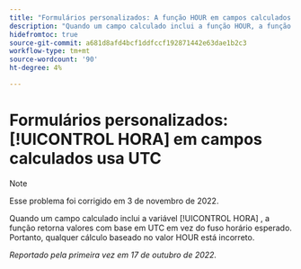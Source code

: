 ```yaml
---
title: "Formulários personalizados: A função HOUR em campos calculados usa UTC"
description: "Quando um campo calculado inclui a função HOUR, a função retorna valores com base em UTC, em vez do fuso horário esperado. Portanto, qualquer cálculo baseado no valor HOUR está incorreto."
hidefromtoc: true
source-git-commit: a681d8afd4bcf1ddfccf192871442e63dae1b2c3
workflow-type: tm+mt
source-wordcount: '90'
ht-degree: 4%

---
```



# Formulários personalizados: [!UICONTROL HORA] em campos calculados usa UTC

>[!NOTE]
>
>Esse problema foi corrigido em 3 de novembro de 2022.

Quando um campo calculado inclui a variável [!UICONTROL HORA] , a função retorna valores com base em UTC em vez do fuso horário esperado. Portanto, qualquer cálculo baseado no valor HOUR está incorreto.

_Reportado pela primeira vez em 17 de outubro de 2022._


